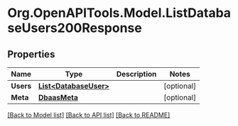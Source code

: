 # Org.OpenAPITools.Model.ListDatabaseUsers200Response

## Properties

Name | Type | Description | Notes
------------ | ------------- | ------------- | -------------
**Users** | [**List&lt;DatabaseUser&gt;**](DatabaseUser.md) |  | [optional] 
**Meta** | [**DbaasMeta**](DbaasMeta.md) |  | [optional] 

[[Back to Model list]](../README.md#documentation-for-models) [[Back to API list]](../README.md#documentation-for-api-endpoints) [[Back to README]](../README.md)

